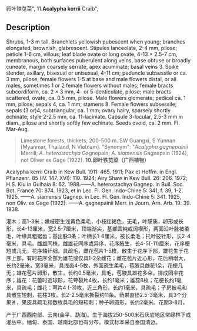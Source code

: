 卵叶铁苋菜",
11.**Acalypha kerrii** Craib",

## Description
Shrubs, 1-3 m tall. Branchlets yellowish pubescent when young; branches elongated, brownish, glabrescent. Stipules lanceolate, 2-4 mm, pilose; petiole 1-6 cm, villous; leaf blade ovate or long ovate, 4-13 × 2.5-7 cm, membranous, both surfaces puberulent along veins, base obtuse or broadly cuneate, margin coarsely serrate, apex acuminate; basal veins 3. Spike slender, axillary, bisexual or unisexual, 4-11 cm; peduncle subsessile or ca. 3 mm, pilose; female flowers 1-5 at base and male flowers distal, or all males, sometimes 1 or 2 female flowers without males; female bracts subcordiform, ca. 2 × 3 mm, 4- or 5-denticulate, pilose; male bracts scattered, ovate, ca. 0.5 mm, pilose. Male flowers glomerate; pedicel ca. 1 mm, pilose; sepals 4, ca. 1 mm; stamens 8. Female flowers subsessile; sepals (3 or)4, subtriangular, ca. 1 mm; ovary hairy, sparsely shortly echinate; style 2-2.5 mm, ca. 11-laciniate. Capsule 3-locular, 2.5-3 mm in diam., pilose and shortly softly few echinate. Seeds ovoid, ca. 2 mm. Fl. Mar-Aug.

> Limestone forests, thickets; 200-500 m. SW Guangxi, S Yunnan [Myanmar, Thailand, N Vietnam].
  "Synonym": "*Acalypha gagnepainii* Merrill; *A. heterostachya* Gagnepain; *A. siamensis* Gagnepain (1924), not Oliver ex Gage (1922).
**10.卵叶铁苋菜（广西植物）**

Acalypha kerrii Craib in Kew Bull. 1911: 465. 1911; Pax et Hoffm. in Engl. Pflanzenr. 85 (IV. 147. XVI): 110. 1924; Airy Shaw in Kew Bull. 26: 206. 1972; H.S. Kiu in Guihaia 8: 62. 1988.——A. heterostachya Gagnep. in Bull. Soc. Bot. France 70: 874. 1923, et in Lec. Fl. Gen. Indo-Chine 5: 341, f. 39, 1-2. 1925. ——A. siamensis Gagnep. in Lec. Fl. Gen. Indo-Chine 5: 341. 1925, non Oliv. ex Gage (1922). ——A. gagnepainii Merr. in Journ. Arn. Arb. 19: 39. 1938.

灌木；高1-3米；嫩枝密生浅黄色柔毛，小枝红褐色，无毛，叶膜质，卵形或长形，长4-13厘米，宽2.5-7厘米，顶端渐尖，基部圆钝或阔楔形，两面沿叶脉被柔毛，叶缘具粗锯齿；基出脉3条；叶柄长1-6厘米，被长柔毛；托叶披针形，长2-4毫米，具毛。雌雄同株，雌雄花同序或异序，花序腋生，长4-5(-11)厘米，花序梗短或几无，花序轴纤细，具疏毛，雌花苞片1-5枚，散生于花序下部，雄花生于花序上部，有时花序全部为雄花或仅具1-2朵雌花；雌花苞片近心形，花后稍增大，长约2毫米，宽3毫米，具浅齿4-5枚，外面疏生柔毛，苞腋具雌花1朵，花梗几无；雄花苞片卵形，散生，长约0.5毫米，具毛，苞腋具雄花多朵，排成团伞花序；雄花：花蕾时近球形，花萼裂片4枚，长约1毫米；雄蕊8枚；花梗长约1毫米，具疏毛；雌花：萼片4 (-3)枚，近三角形，长约1毫米，具疏毛；子房被毛和具散生短刺，花柱3枚，长2-2.5毫米撕裂约11条。蒴果直径2.5-3毫米，具3个分果爿，果皮具疏毛和数枚具毛的短软刺；种子卵圆形，长约2毫米。花期3-8月。

产于广西西南部、云南(金平、勐海)。生于海拔250-500米石灰岩地区常绿林下或灌丛中。缅甸、泰国、越南北部也有分布。模式标本采自泰国清迈。
